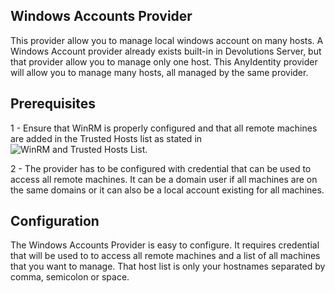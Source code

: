## Windows Accounts Provider

This provider allow you to manage local windows account on many hosts. A Windows Account provider already exists built-in in Devolutions Server, but that provider allow you to manage only one host. This AnyIdentity provider will allow you to manage many hosts, all managed by the same provider.

## Prerequisites

1 - Ensure that WinRM is properly configured and that all remote machines are added in the Trusted Hosts list as stated in ![WinRM and Trusted Hosts List](https://docs.devolutions.net/kb/devolutions-server/how-to-articles/winrm-trustedhostslist/).

2 - The provider has to be configured with credential that can be used to access all remote machines. It can be a domain user if all machines are on the same domains or it can also be a local account existing for all machines. 

## Configuration

The Windows Accounts Provider is easy to configure. It requires credential that will be used to to access all remote machines and a list of all machines that you want to manage. That host list is only your hostnames separated by comma, semicolon or space.